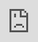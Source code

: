 ```yaml
---
feed: show
content-type: notes
title: "\U0001F3A5 我的PPT"
date created: 2022-07-03
date: 2022-07-03
date modified: 2022-07-04
---
```


<iframe border=0 frameborder=0 src="https://slides.oldwinter.top/" allow="fullscreen" style="position: absolute; top: 0px; left: 0px; height: 100%; width: 100%;z-index: 999;"></iframe>
